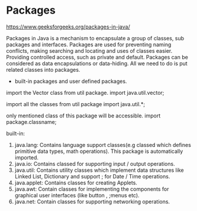 # Packages
https://www.geeksforgeeks.org/packages-in-java/

Packages in Java is a mechanism to encapsulate a group
of classes, sub packages and interfaces.
Packages are used for preventing naming conflicts,
making searching and locating and uses of classes easier.
Providing controlled access, such as private and default.
Packages can be considered as data encapsulations or data-hiding.
All we need to do is put related classes into packages.

* built-in packages and user defined packages.

import the Vector class from util package.
import java.util.vector;

import all the classes from util package import
java.util.*; 

only mentioned class of this package will be accessible.
import package.classname;

built-in:
1)  java.lang: Contains language support classes(e.g classed which defines primitive data types, math operations). This package is automatically imported.
2)  java.io: Contains classed for supporting input / output operations.
3)  java.util: Contains utility classes which implement data structures like Linked List, Dictionary and support ; for Date / Time operations.
4)  java.applet: Contains classes for creating Applets.
5)  java.awt: Contain classes for implementing the components for graphical user interfaces (like button , ;menus etc).
6)  java.net: Contain classes for supporting networking operations.






